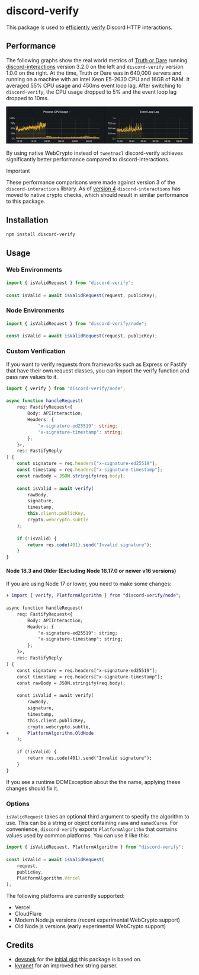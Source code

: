 # discord-verify

This package is used to [efficiently verify](https://twitter.com/advaithj1/status/1420696472933175297?s=20&t=c5SiC7uVVVDkApYrrbrY0Q) Discord HTTP interactions.

## Performance

The following graphs show the real world metrics of [Truth or Dare](https://truthordarebot.xyz/) running [discord-interactions](https://www.npmjs.com/package/discord-interactions) version 3.2.0 on the left and `discord-verify` version 1.0.0 on the right. At the time, Truth or Dare was in 640,000 servers and running on a machine with an Intel Xeon E5-2630 CPU and 16GB of RAM. It averaged 55% CPU usage and 450ms event loop lag. After switching to `discord-verify`, the CPU usage dropped to 5% and the event loop lag dropped to 10ms.

![discord-interactions](https://github.com/IanMitchell/interaction-kit/blob/main/assets/discord-verify-tod.png?raw=true)

By using native WebCrypto instead of `tweetnacl` discord-verify achieves significantly better performance compared to discord-interactions.

> [!IMPORTANT]  
> These performance comparisons were made against version 3 of the `discord-interactions` library. As of [version 4](https://github.com/discord/discord-interactions-js/releases/tag/4.0.0) `discord-interactions` has moved to native crypto checks, which should result in similar performance to this package.

## Installation

```bash
npm install discord-verify
```

## Usage

### Web Environments

```js
import { isValidRequest } from "discord-verify";

const isValid = await isValidRequest(request, publicKey);
```

### Node Environments

```js
import { isValidRequest } from "discord-verify/node";

const isValid = await isValidRequest(request, publicKey);
```

### Custom Verification

If you want to verify requests from frameworks such as Express or Fastify that have their own request classes, you can import the verify function and pass raw values to it.

```ts
import { verify } from "discord-verify/node";

async function handleRequest(
	req: FastifyRequest<{
		Body: APIInteraction;
		Headers: {
			"x-signature-ed25519": string;
			"x-signature-timestamp": string;
		};
	}>,
	res: FastifyReply
) {
	const signature = req.headers["x-signature-ed25519"];
	const timestamp = req.headers["x-signature-timestamp"];
	const rawBody = JSON.stringify(req.body);

	const isValid = await verify(
		rawBody,
		signature,
		timestamp,
		this.client.publicKey,
		crypto.webcrypto.subtle
	);

	if (!isValid) {
		return res.code(401).send("Invalid signature");
	}
}
```

#### Node 18.3 and Older (Excluding Node 16.17.0 or newer v16 versions)

If you are using Node 17 or lower, you need to make some changes:

```diff
+ import { verify, PlatformAlgorithm } from "discord-verify/node";

async function handleRequest(
	req: FastifyRequest<{
		Body: APIInteraction;
		Headers: {
			"x-signature-ed25519": string;
			"x-signature-timestamp": string;
		};
	}>,
	res: FastifyReply
) {
	const signature = req.headers["x-signature-ed25519"];
	const timestamp = req.headers["x-signature-timestamp"];
	const rawBody = JSON.stringify(req.body);

	const isValid = await verify(
		rawBody,
		signature,
		timestamp,
		this.client.publicKey,
		crypto.webcrypto.subtle,
+		PlatformAlgorithm.OldNode
	);

	if (!isValid) {
		return res.code(401).send("Invalid signature");
	}
}
```

If you see a runtime DOMException about the the name, applying these changes should fix it.

### Options

`isValidRequest` takes an optional third argument to specify the algorithm to use. This can be a string or object containing `name` and `namedCurve`. For convenience, `discord-verify` exports `PlatformAlgorithm` that contains values used by common platforms. You can use it like this:

```js
import { isValidRequest, PlatformAlgorithm } from "discord-verify";

const isValid = await isValidRequest(
	request,
	publicKey,
	PlatformAlgorithm.Vercel
);
```

The following platforms are currently supported:

- Vercel
- CloudFlare
- Modern Node.js versions (recent experimental WebCrypto support)
- Old Node.js versions (early experimental WebCrypto support)

## Credits

- [devsnek](https://github.com/devsnek) for the [initial gist](https://gist.github.com/devsnek/77275f6e3f810a9545440931ed314dc1) this package is based on.
- [kyranet](https://github.com/kyranet) for an improved hex string parser.
